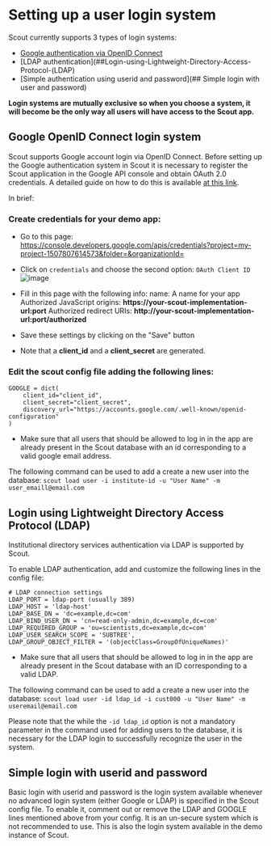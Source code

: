 # Setting up a user login system

Scout currently supports 3 types of login systems:
- [Google authentication via OpenID Connect](##Google-OpenID-Connect-login-system)
- [LDAP authentication](##Login-using-Lightweight-Directory-Access-Protocol-(LDAP)
- [Simple authentication using userid and password](## Simple login with user and password)

**Login systems are mutually exclusive so when you choose a system, it will become be the only way all users will have access to the Scout app.**


## Google OpenID Connect login system

Scout supports Google account login via OpenID Connect. Before setting up the Google authentication system in Scout it is necessary to register the Scout application in the Google API console and obtain OAuth 2.0 credentials. A detailed guide on how to do this is available [at this link](https://developers.google.com/identity/protocols/oauth2/openid-connect).

In brief:

### Create credentials for your demo app:

-  Go to this page:  https://console.developers.google.com/apis/credentials?project=my-project-1507807614573&folder=&organizationId=

- Click on `credentials` and choose the second option: `OAuth Client ID`
![image](https://user-images.githubusercontent.com/28093618/84499985-ef2c4200-acb3-11ea-8ade-1789219bfd73.png)

- Fill in this page with the following info:
 name: A name for your app
 Authorized JavaScript origins: **https://your-scout-implementation-url:port**
 Authorized redirect URIs: **http://your-scout-implementation-url:port/authorized**

- Save these settings by clicking on the "Save" button

- Note that a **client_id** and a **client_secret** are generated.

### Edit the scout config file adding the following lines:
```
GOOGLE = dict(
    client_id="client_id",
    client_secret="client_secret",
    discovery_url="https://accounts.google.com/.well-known/openid-configuration"
)
```

- Make sure that all users that should be allowed to log in in the app are already present in the Scout database with an id corresponding to a valid google email address.

The following command can be used to add a create a new user into the database:
`scout load user -i institute-id -u "User Name" -m user_emaill@email.com`


## Login using Lightweight Directory Access Protocol (LDAP)

Institutional directory services authentication via LDAP is supported by Scout.

To enable LDAP authentication, add and customize the following lines in the config file:

```
# LDAP connection settings
LDAP_PORT = ldap-port (usually 389)
LDAP_HOST = 'ldap-host'
LDAP_BASE_DN = 'dc=example,dc=com'
LDAP_BIND_USER_DN = 'cn=read-only-admin,dc=example,dc=com'
LDAP_REQUIRED_GROUP = 'ou=scientists,dc=example,dc=com'
LDAP_USER_SEARCH_SCOPE = 'SUBTREE',
LDAP_GROUP_OBJECT_FILTER = '(objectClass=GroupOfUniqueNames)'
```

- Make sure that all users that should be allowed to log in in the app are already present in the Scout database with an ID corresponding to a valid LDAP.

The following command can be used to add a create a new user into the database:
`scout load user -id ldap_id -i cust000 -u "User Name" -m useremail@email.com`

Please note that the while the `-id ldap_id` option is not a mandatory parameter in the command used for adding users to the database, it is necessary for the LDAP login to successfully recognize the user in the system.


## Simple login with userid and password

Basic login with userid and password is the login system available whenever no advanced login system (either Google or LDAP) is specified in the Scout config file. To enable it, comment out or remove the LDAP and GOOGLE lines mentioned above from your config. It is an un-secure system which is not recommended to use. This is also the login system available in the demo instance of Scout.
